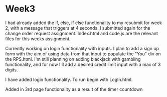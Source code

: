 # Week3

I had already added the if, else, if else functionality to my resubmit for week 2, with a message that triggers at 4 seconds. I submitted again for the 
change order request assignment. Index.html and code.js are the relevant files for this weeks assignment.

Currently working on login functionality with inputs. I plan to add a sign up form with the aim of using data from that input to populate the "You" div on the RPS.html. I'm still planning on adding blackjack with gambling functionality, and for now I'll add a desired credit limit input with a max of 3 digits.

I have added login functionality. To run begin with LogIn.html.

Added in 3rd page functionality as a result of the timer countdown

